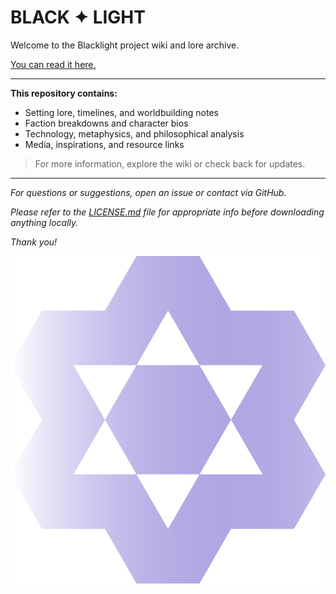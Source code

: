 # BLACK ✦ LIGHT

Welcome to the Blacklight project wiki and lore archive.

[You can read it here.](https://empireofmann.github.io/blacklight/)

---

**This repository contains:**
- Setting lore, timelines, and worldbuilding notes
- Faction breakdowns and character bios
- Technology, metaphysics, and philosophical analysis
- Media, inspirations, and resource links

> For more information, explore the wiki or check back for updates.

---

*For questions or suggestions, open an issue or contact via GitHub.*

*Please refer to the [LICENSE.md](./LICENSE.md) file for appropriate info before downloading anything locally.*

*Thank you!*

<picture>
 <source media="(prefers-color-scheme: dark)" srcset="images/wip2.png">
 <source media="(prefers-color-scheme: light)" srcset="images/wip2.png">
 <img src="images/wip2.png">
</picture>
